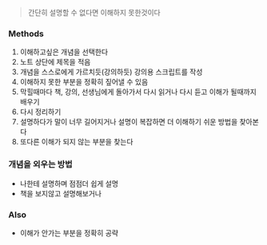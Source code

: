 > 간단히 설명할 수 없다면 이해하지 못한것이다 

### Methods

1. 이해하고싶은 개념을 선택한다
  1. 노트 상단에 제목을 적음 
1. 개념을 스스로에게 가르치듯(강의하듯) 강의용 스크립트를 작성
  1. 이해하지 못한 부분을 정확히 짚어낼 수 있음
1. 막힐때마다 책, 강의, 선생님에게 돌아가서 다시 읽거나 다시 듣고 이해가 될때까지 배우기
1. 다시 정리하기
  1. 설명하다가 말이 너무 길어지거나 설명이 복잡하면 더 이해하기 쉬운 방법을 찾아본다
1. 또다른 이해가 되지 않는 부분을 찾는다 

### 개념을 외우는 방법

- 나한테 설명하며 점점더 쉽게 설명
- 책을 보지않고 설명해보거나 

### Also

- 이해가 안가는 부분을 정확히 공략
